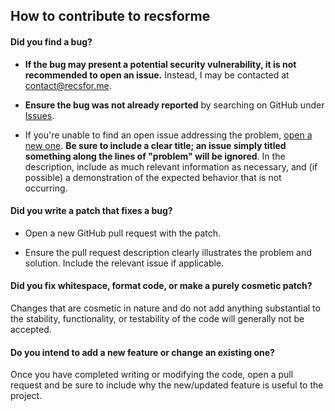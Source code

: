 ## How to contribute to recsforme

#### **Did you find a bug?**

* **If the bug may present a potential security vulnerability, it is not recommended to open an issue.** Instead, I may be contacted at [contact@recsfor.me](mailto:contact@recsfor.me).

* **Ensure the bug was not already reported** by searching on GitHub under [Issues](https://github.com/bobsmith947/recsforme/issues).

* If you're unable to find an open issue addressing the problem, [open a new one](https://github.com/bobsmith947/recsforme/issues/new). **Be sure to include a clear title; an issue simply titled something along the lines of "problem" will be ignored**. In the description, include as much relevant information as necessary, and (if possible) a demonstration of the expected behavior that is not occurring.

#### **Did you write a patch that fixes a bug?**

* Open a new GitHub pull request with the patch.

* Ensure the pull request description clearly illustrates the problem and solution. Include the relevant issue if applicable.

#### **Did you fix whitespace, format code, or make a purely cosmetic patch?**

Changes that are cosmetic in nature and do not add anything substantial to the stability, functionality, or testability of the code will generally not be accepted.

#### **Do you intend to add a new feature or change an existing one?**

Once you have completed writing or modifying the code, open a pull request and be sure to include why the new/updated feature is useful to the project.
